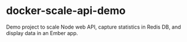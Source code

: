 # docker-scale-api-demo
Demo project to scale Node web API, capture statistics in Redis DB, and display data in an Ember app.
